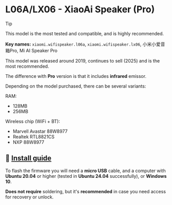 # L06A/LX06 - XiaoAi Speaker (Pro)

> [!TIP]
> This model is the most tested and compatible, and is highly recommended.

**Key names:** `xiaomi.wifispeaker.l06a`, `xiaomi.wifispeaker.lx06`, 小米小爱音箱Pro, Mi AI Speaker Pro

This model was released around 2019, continues to sell (2025) and is the most recommended.

The difference with **Pro** version is that it includes **infrared** emissor.

Depending on the model purchased, there can be several variants:

RAM:
- 128MB
- 256MB 

Wireless chip (WiFi + BT):
- Marvell Avastar 88W8977
- Realtek RTL8821CS
- NXP 88W8977

## 📝 [Install guide](./install.md)

To flash the firmware you will need a **micro USB** cable, and
a computer with **Ubuntu 20.04** or higher (tested in **Ubuntu 24.04** successfully), or **Windows 10**.

**Does not require** soldering, but it's **recommended** in case you need access for recovery or unlock.

